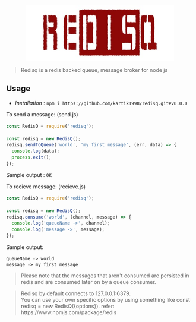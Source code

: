 <p align = "center"> <img src = "https://raw.githubusercontent.com/kartik1998/redisq/master/assets/logo.jpg" alt="REDISQ" width=400 height=150> </p>

<blockquote> Redisq is a redis backed queue, message broker for node js</blockquote>

## Usage

- <i>Installation</i> : `npm i https://github.com/kartik1998/redisq.git#v0.0.0`

To send a message: (send.js)

```javascript
const RedisQ = require('redisq');

const redisq = new RedisQ();
redisq.sendToQueue('world', 'my first message', (err, data) => {
  console.log(data);
  process.exit();
});

```
Sample output : `OK`

To recieve message: (recieve.js)

```javascript
const RedisQ = require('redisq');

const redisq = new RedisQ();
redisq.consume('world', (channel, message) => {
  console.log('queueName ->', channel);
  console.log('message ->', message);
});

```
Sample output:

```
queueName -> world
message -> my first message
```

<blockquote> Please note that the messages that aren't consumed are persisted in redis and are consumed later on by a queue consumer.</blockquote>

<blockquote> Redisq by default connects to 127.0.0.1:6379. <br> You can use your own specific options by using something like const redisq = new RedisQ({options}). refer: https://www.npmjs.com/package/redis </blockquote>

